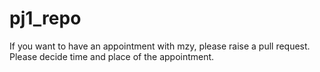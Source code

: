 # pj1_repo
If you want to have an appointment with mzy, please raise a pull request.  
Please decide time and place of the appointment.  
